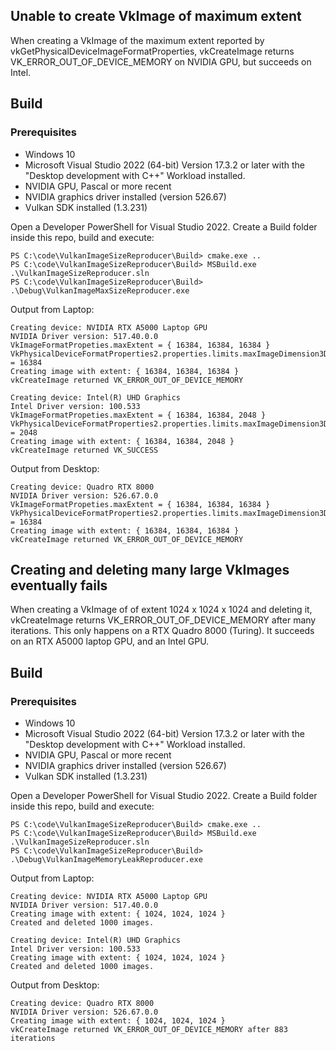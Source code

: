 ## Unable to create VkImage of maximum extent ##
When creating a VkImage of the maximum extent reported by vkGetPhysicalDeviceImageFormatProperties, vkCreateImage returns VK_ERROR_OUT_OF_DEVICE_MEMORY on NVIDIA GPU, but succeeds on Intel.

## Build ##
### Prerequisites ###
- Windows 10
- Microsoft Visual Studio 2022 (64-bit) Version 17.3.2 or later with the "Desktop development with C++" Workload installed.
- NVIDIA GPU, Pascal or more recent
- NVIDIA graphics driver installed (version 526.67)
- Vulkan SDK installed (1.3.231)

Open a Developer PowerShell for Visual Studio 2022. Create a Build folder inside this repo, build and execute:

```
PS C:\code\VulkanImageSizeReproducer\Build> cmake.exe ..
PS C:\code\VulkanImageSizeReproducer\Build> MSBuild.exe .\VulkanImageSizeReproducer.sln
PS C:\code\VulkanImageSizeReproducer\Build> .\Debug\VulkanImageMaxSizeReproducer.exe
```

Output from Laptop:
```
Creating device: NVIDIA RTX A5000 Laptop GPU
NVIDIA Driver version: 517.40.0.0
VkImageFormatPropeties.maxExtent = { 16384, 16384, 16384 }
VkPhysicalDeviceFormatProperties2.properties.limits.maxImageDimension3D = 16384
Creating image with extent: { 16384, 16384, 16384 }
vkCreateImage returned VK_ERROR_OUT_OF_DEVICE_MEMORY

Creating device: Intel(R) UHD Graphics
Intel Driver version: 100.533
VkImageFormatPropeties.maxExtent = { 16384, 16384, 2048 }
VkPhysicalDeviceFormatProperties2.properties.limits.maxImageDimension3D = 2048
Creating image with extent: { 16384, 16384, 2048 }
vkCreateImage returned VK_SUCCESS
```
Output from Desktop:
```
Creating device: Quadro RTX 8000
NVIDIA Driver version: 526.67.0.0
VkImageFormatPropeties.maxExtent = { 16384, 16384, 16384 }
VkPhysicalDeviceFormatProperties2.properties.limits.maxImageDimension3D = 16384
Creating image with extent: { 16384, 16384, 16384 }
vkCreateImage returned VK_ERROR_OUT_OF_DEVICE_MEMORY
```

## Creating and deleting many large VkImages eventually fails ##
When creating a VkImage of of extent 1024 x 1024 x 1024 and deleting it, vkCreateImage returns VK_ERROR_OUT_OF_DEVICE_MEMORY after many iterations. This only happens on a RTX Quadro 8000 (Turing). It succeeds on an RTX A5000 laptop GPU, and an Intel GPU.

## Build ##
### Prerequisites ###
- Windows 10
- Microsoft Visual Studio 2022 (64-bit) Version 17.3.2 or later with the "Desktop development with C++" Workload installed.
- NVIDIA GPU, Pascal or more recent
- NVIDIA graphics driver installed (version 526.67)
- Vulkan SDK installed (1.3.231)

Open a Developer PowerShell for Visual Studio 2022. Create a Build folder inside this repo, build and execute:

```
PS C:\code\VulkanImageSizeReproducer\Build> cmake.exe ..
PS C:\code\VulkanImageSizeReproducer\Build> MSBuild.exe .\VulkanImageSizeReproducer.sln
PS C:\code\VulkanImageSizeReproducer\Build> .\Debug\VulkanImageMemoryLeakReproducer.exe
```

Output from Laptop:
```
Creating device: NVIDIA RTX A5000 Laptop GPU
NVIDIA Driver version: 517.40.0.0
Creating image with extent: { 1024, 1024, 1024 }
Created and deleted 1000 images.

Creating device: Intel(R) UHD Graphics
Intel Driver version: 100.533
Creating image with extent: { 1024, 1024, 1024 }
Created and deleted 1000 images.
```

Output from Desktop:
```
Creating device: Quadro RTX 8000
NVIDIA Driver version: 526.67.0.0
Creating image with extent: { 1024, 1024, 1024 }
vkCreateImage returned VK_ERROR_OUT_OF_DEVICE_MEMORY after 883 iterations
```